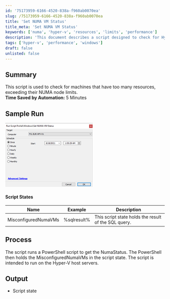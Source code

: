```yaml
---
id: '75173959-6166-4520-838a-f960ab0070ea'
slug: /75173959-6166-4520-838a-f960ab0070ea
title: 'Set NUMA VM Status'
title_meta: 'Set NUMA VM Status'
keywords: ['numa', 'hyper-v', 'resources', 'limits', 'performance']
description: 'This document describes a script designed to check for Hyper-V machines that exceed their NUMA node limits, helping to identify misconfigured virtual machines and optimize resource allocation.'
tags: ['hyper-v', 'performance', 'windows']
draft: false
unlisted: false
---
```


## Summary

This script is used to check for machines that have too many resources, exceeding their NUMA node limits.  
**Time Saved by Automation:** 5 Minutes

## Sample Run

![Sample Run](../../../static/img/docs/75173959-6166-4520-838a-f960ab0070ea/image_1.png)

#### Script States

| Name                  | Example      | Description                                   |
|-----------------------|--------------|-----------------------------------------------|
| MisconfiguredNumaVMs  | %sqlresult%  | This script state holds the result of the SQL query. |

## Process

The script runs a PowerShell script to get the NumaStatus. The PowerShell then holds the MisconfiguredNumaVMs in the script state. The script is intended to run on the Hyper-V host servers.

## Output

- Script state

